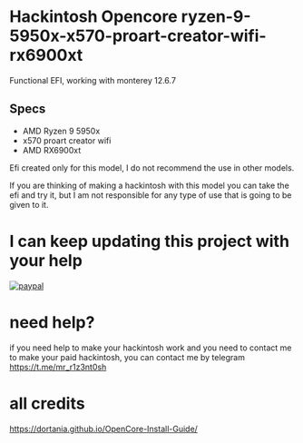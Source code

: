 # Hackintosh Opencore ryzen-9-5950x-x570-proart-creator-wifi-rx6900xt

Functional EFI, working with monterey 12.6.7

## Specs
* AMD Ryzen 9 5950x
* x570 proart creator wifi
* AMD RX6900xt

Efi created only for this model, I do not recommend the use in other models.



If you are thinking of making a hackintosh with this model you can take the efi and try it, but I am not responsible for any type of use that is going to be given to it.





# I can keep updating this project with your help

<p>
  <a href="https://www.paypal.me/alejondro10pb/10">
      <img src="https://www.paypalobjects.com/en_US/i/btn/btn_donateCC_LG.gif" alt="paypal">
  </a>
</p>

# need help?

if you need help to make your hackintosh work and you need to contact me to make your paid hackintosh, you can contact me by telegram https://t.me/mr_r1z3nt0sh


# all credits
https://dortania.github.io/OpenCore-Install-Guide/
